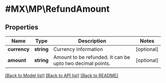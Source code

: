 # #MX\MP\RefundAmount

## Properties

Name | Type | Description | Notes
------------ | ------------- | ------------- | -------------
**currency** | **string** | Currency information | [optional]
**amount** | **string** | Amount to be refunded. It can be upto two decimal points. | [optional]


[[Back to Model list]](../) [[Back to API list]](../../Api/MX/MP) [[Back to README]](../../README.md)
